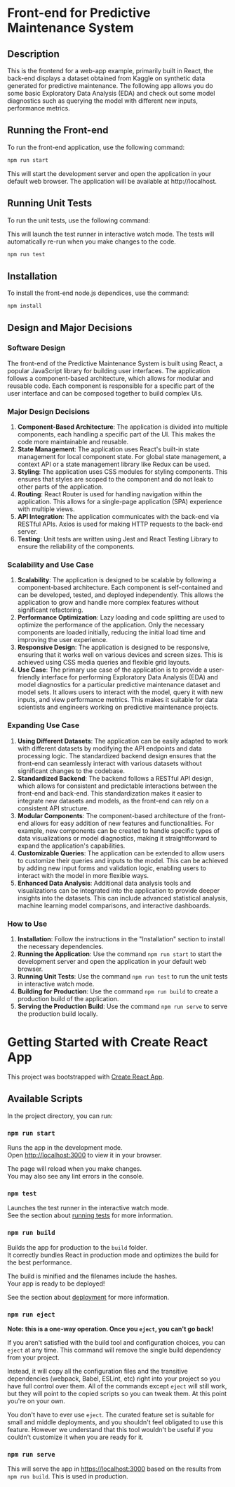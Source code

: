 # Front-end for Predictive Maintenance System

## Description
This is the frontend for a web-app example, primarily built in React, the back-end displays a dataset obtained from Kaggle on synthetic data generated for predictive maintenance. The following app allows you do some basic Exploratory Data Analysis (EDA) and check out some model diagnostics such as querying the model with different new inputs, performance metrics.

## Running the Front-end
To run the front-end application, use the following command:

```sh
npm run start
```

This will start the development server and open the application in your default web browser. The application will be available at http://localhost.

## Running Unit Tests
To run the unit tests, use the following command:

This will launch the test runner in interactive watch mode. The tests will automatically re-run when you make changes to the code.
```sh
npm run test
```
## Installation

To install the front-end node.js dependices, use the command:

```sh
npm install
```

## Design and Major Decisions

### Software Design
The front-end of the Predictive Maintenance System is built using React, a popular JavaScript library for building user interfaces. The application follows a component-based architecture, which allows for modular and reusable code. Each component is responsible for a specific part of the user interface and can be composed together to build complex UIs.

### Major Design Decisions
1. **Component-Based Architecture**: The application is divided into multiple components, each handling a specific part of the UI. This makes the code more maintainable and reusable.
2. **State Management**: The application uses React's built-in state management for local component state. For global state management, a context API or a state management library like Redux can be used.
3. **Styling**: The application uses CSS modules for styling components. This ensures that styles are scoped to the component and do not leak to other parts of the application.
4. **Routing**: React Router is used for handling navigation within the application. This allows for a single-page application (SPA) experience with multiple views.
5. **API Integration**: The application communicates with the back-end via RESTful APIs. Axios is used for making HTTP requests to the back-end server.
6. **Testing**: Unit tests are written using Jest and React Testing Library to ensure the reliability of the components.

### Scalability and Use Case
1. **Scalability**: The application is designed to be scalable by following a component-based architecture. Each component is self-contained and can be developed, tested, and deployed independently. This allows the application to grow and handle more complex features without significant refactoring.
2. **Performance Optimization**: Lazy loading and code splitting are used to optimize the performance of the application. Only the necessary components are loaded initially, reducing the initial load time and improving the user experience.
3. **Responsive Design**: The application is designed to be responsive, ensuring that it works well on various devices and screen sizes. This is achieved using CSS media queries and flexible grid layouts.
4. **Use Case**: The primary use case of the application is to provide a user-friendly interface for performing Exploratory Data Analysis (EDA) and model diagnostics for a particular predictive maintenance dataset and model sets. It allows users to interact with the model, query it with new inputs, and view performance metrics. This makes it suitable for data scientists and engineers working on predictive maintenance projects. 

### Expanding Use Case
1. **Using Different Datasets**: The application can be easily adapted to work with different datasets by modifying the API endpoints and data processing logic. The standardized backend design ensures that the front-end can seamlessly interact with various datasets without significant changes to the codebase.
2. **Standardized Backend**: The backend follows a RESTful API design, which allows for consistent and predictable interactions between the front-end and back-end. This standardization makes it easier to integrate new datasets and models, as the front-end can rely on a consistent API structure.
3. **Modular Components**: The component-based architecture of the front-end allows for easy addition of new features and functionalities. For example, new components can be created to handle specific types of data visualizations or model diagnostics, making it straightforward to expand the application's capabilities.
4. **Customizable Queries**: The application can be extended to allow users to customize their queries and inputs to the model. This can be achieved by adding new input forms and validation logic, enabling users to interact with the model in more flexible ways.
5. **Enhanced Data Analysis**: Additional data analysis tools and visualizations can be integrated into the application to provide deeper insights into the datasets. This can include advanced statistical analysis, machine learning model comparisons, and interactive dashboards.

### How to Use
1. **Installation**: Follow the instructions in the "Installation" section to install the necessary dependencies.
2. **Running the Application**: Use the command `npm run start` to start the development server and open the application in your default web browser.
3. **Running Unit Tests**: Use the command `npm run test` to run the unit tests in interactive watch mode.
4. **Building for Production**: Use the command `npm run build` to create a production build of the application.
5. **Serving the Production Build**: Use the command `npm run serve` to serve the production build locally.

# Getting Started with Create React App

This project was bootstrapped with [Create React App](https://github.com/facebook/create-react-app).

## Available Scripts

In the project directory, you can run:

### `npm run start`

Runs the app in the development mode.\
Open [http://localhost:3000](http://localhost:3000) to view it in your browser.

The page will reload when you make changes.\
You may also see any lint errors in the console.

### `npm test`

Launches the test runner in the interactive watch mode.\
See the section about [running tests](https://facebook.github.io/create-react-app/docs/running-tests) for more information.

### `npm run build`

Builds the app for production to the `build` folder.\
It correctly bundles React in production mode and optimizes the build for the best performance.

The build is minified and the filenames include the hashes.\
Your app is ready to be deployed!

See the section about [deployment](https://facebook.github.io/create-react-app/docs/deployment) for more information.

### `npm run eject`

**Note: this is a one-way operation. Once you `eject`, you can't go back!**

If you aren't satisfied with the build tool and configuration choices, you can `eject` at any time. This command will remove the single build dependency from your project.

Instead, it will copy all the configuration files and the transitive dependencies (webpack, Babel, ESLint, etc) right into your project so you have full control over them. All of the commands except `eject` will still work, but they will point to the copied scripts so you can tweak them. At this point you're on your own.

You don't have to ever use `eject`. The curated feature set is suitable for small and middle deployments, and you shouldn't feel obligated to use this feature. However we understand that this tool wouldn't be useful if you couldn't customize it when you are ready for it.

### `npm run serve`

This will serve the app in [https://localhost:3000](https://localhost:3000) based on the results from `npm run build`. This is used in production.

